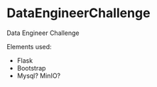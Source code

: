 # DataEngineerChallenge
Data Engineer Challenge

Elements used:
 - Flask
 - Bootstrap
 - Mysql? MinIO?
